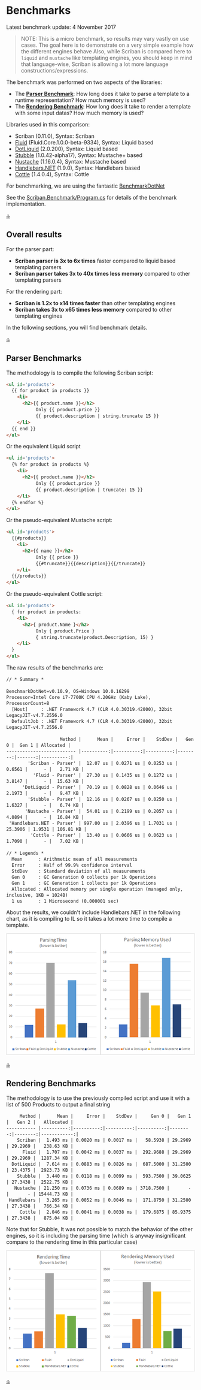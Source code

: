 # Benchmarks

Latest benchmark update: 4 November 2017

> NOTE: This is a micro benchmark, so results may vary vastly on use cases. The goal here is to demonstrate on a very simple example how the different engines behave
> Also, while Scriban is compared here to `liquid` and `mustache` like templating engines, you should  keep in mind that language-wise, Scriban is allowing a lot more language constructions/expressions.

The benchmark was performed on two aspects of the libraries:

- The [**Parser Benchmark**](#parser-benchmarks): How long does it take to parse a template to a runtime representation? How much memory is used?
- The [**Rendering Benchmark**](#rendering-benchmarks): How long does it take to render a template with some input datas? How much memory is used?

Libraries used in this comparison:

- Scriban (0.11.0), Syntax: Scriban
- [Fluid](https://github.com/sebastienros/fluid/) (Fluid.Core.1.0.0-beta-9334), Syntax: Liquid based
- [DotLiquid](https://github.com/dotliquid/dotliquid) (2.0.200), Syntax: Liquid based
- [Stubble](https://github.com/StubbleOrg/Stubble) (1.0.42-alpha17), Syntax: Mustache+ based
- [Nustache](https://github.com/jdiamond/Nustache) (1.16.0.4), Syntax: Mustache based
- [Handlebars.NET](https://github.com/rexm/Handlebars.Net) (1.9.0), Syntax: Handlebars based
- [Cottle](https://github.com/r3c/cottle) (1.4.0.4), Syntax: Cottle

For benchmarking, we are using the fantastic [BenchmarkDotNet](https://github.com/dotnet/BenchmarkDotNet)

See the [Scriban.Benchmark/Program.cs](../src/Scriban.Benchmarks/Program.cs) for details of the benchmark implementation.

[:top:](#benchmarks)
## Overall results

For the parser part:

- **Scriban parser is 3x to 6x times** faster compared to liquid based templating parsers
- **Scriban parser takes 3x to 40x times less memory** compared to other templating parsers

For the rendering part:

- **Scriban is 1.2x to x14 times faster** than other templating engines
- **Scriban takes 3x to x65 times less memory** compared to other templating engines

In the following sections, you will find benchmark details.

[:top:](#benchmarks)
## Parser Benchmarks

The methodology is to compile the following Scriban script:

```html
<ul id='products'>
  {{ for product in products }}
    <li>
      <h2>{{ product.name }}</h2>
           Only {{ product.price }}
           {{ product.description | string.truncate 15 }}
    </li>
  {{ end }}
</ul>
```

Or the equivalent Liquid script

```html
<ul id='products'>
  {% for product in products %}
    <li>
      <h2>{{ product.name }}</h2>
           Only {{ product.price }}
           {{ product.description | truncate: 15 }}
    </li>
  {% endfor %}
</ul>
```

Or the pseudo-equivalent Mustache script:

```html
<ul id='products'>
  {{#products}}
    <li>
      <h2>{{ name }}</h2>
           Only {{ price }}
           {{#truncate}}{{description}}{{/truncate}}
    </li>
  {{/products}}
</ul>
```

Or the pseudo-equivalent Cottle script:

```html
<ul id='products'>
  { for product in products:
    <li>
      <h2>{ product.Name }</h2>
           Only { product.Price }
           { string.truncate(product.Description, 15) }
    </li>
  }
</ul>
```

The raw results of the benchmarks are:

```
// * Summary *

BenchmarkDotNet=v0.10.9, OS=Windows 10.0.16299
Processor=Intel Core i7-7700K CPU 4.20GHz (Kaby Lake), ProcessorCount=8
  [Host]     : .NET Framework 4.7 (CLR 4.0.30319.42000), 32bit LegacyJIT-v4.7.2556.0
  DefaultJob : .NET Framework 4.7 (CLR 4.0.30319.42000), 32bit LegacyJIT-v4.7.2556.0

                    Method |      Mean |     Error |    StdDev |   Gen 0 |  Gen 1 | Allocated |
-------------------------- |----------:|----------:|----------:|--------:|-------:|----------:|
        'Scriban - Parser' |  12.07 us | 0.0271 us | 0.0253 us |  0.6561 |      - |   2.71 KB |
          'Fluid - Parser' |  27.30 us | 0.1435 us | 0.1272 us |  3.8147 |      - |  15.63 KB |
      'DotLiquid - Parser' |  70.19 us | 0.0828 us | 0.0646 us |  2.1973 |      - |   9.47 KB |
        'Stubble - Parser' |  12.16 us | 0.0267 us | 0.0250 us |  1.6327 |      - |   6.74 KB |
       'Nustache - Parser' |  54.01 us | 0.2199 us | 0.2057 us |  4.0894 |      - |  16.84 KB |
 'Handlebars.NET - Parser' | 997.00 us | 2.0396 us | 1.7031 us | 25.3906 | 1.9531 | 106.81 KB |
         'Cottle - Parser' |  13.40 us | 0.0666 us | 0.0623 us |  1.7090 |      - |   7.02 KB |

// * Legends *
  Mean      : Arithmetic mean of all measurements
  Error     : Half of 99.9% confidence interval
  StdDev    : Standard deviation of all measurements
  Gen 0     : GC Generation 0 collects per 1k Operations
  Gen 1     : GC Generation 1 collects per 1k Operations
  Allocated : Allocated memory per single operation (managed only, inclusive, 1KB = 1024B)
  1 us      : 1 Microsecond (0.000001 sec)
```

About the results, we couldn't include Handlebars.NET in the following chart, as it is compiling to IL so it takes a lot more time to compile a template.

![BenchMark Parser Time and Memory](../img/benchmark-parsing.png)

[:top:](#benchmarks)
## Rendering Benchmarks

The methodology is to use the previously compiled script and use it with a list of 500 Products to output a final string

```
     Method |      Mean |     Error |    StdDev |     Gen 0 |   Gen 1 |   Gen 2 |   Allocated |
----------- |----------:|----------:|----------:|----------:|--------:|--------:|------------:|
    Scriban |  1.493 ms | 0.0020 ms | 0.0017 ms |   58.5938 | 29.2969 | 29.2969 |   238.63 KB |
      Fluid |  1.707 ms | 0.0042 ms | 0.0037 ms |  292.9688 | 29.2969 | 29.2969 |  1287.34 KB |
  DotLiquid |  7.614 ms | 0.0883 ms | 0.0826 ms |  687.5000 | 31.2500 | 23.4375 |  2923.73 KB |
    Stubble |  3.440 ms | 0.0118 ms | 0.0099 ms |  593.7500 | 39.0625 | 27.3438 |  2522.75 KB |
   Nustache | 21.250 ms | 0.0736 ms | 0.0689 ms | 3718.7500 |       - |       - | 15444.73 KB |
 Handlebars |  3.265 ms | 0.0052 ms | 0.0046 ms |  171.8750 | 31.2500 | 27.3438 |   766.34 KB |
     Cottle |  2.046 ms | 0.0041 ms | 0.0038 ms |  179.6875 | 85.9375 | 27.3438 |   875.04 KB |
 ```

Note that for Stubble, It was not possible to match the behavior of the other engines, so it is including the parsing time (which is anyway insignificant compare to the rendering time in this particular case)

![BenchMark Rendering Time and Memory](../img/benchmark-rendering.png)

[:top:](#benchmarks)
